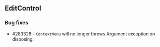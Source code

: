 ## EditControl 

### Bug fixes

* \#283328 - `ContextMenu` will no longer throws Argument exception on disposing.
 
